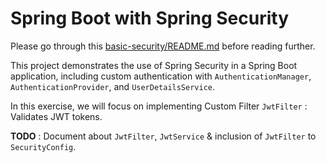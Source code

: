 # Spring Boot with Spring Security

Please go through this [basic-security/README.md](https://github.com/codesuman/spring-auth/blob/basic-security/README.md) before reading further. 

This project demonstrates the use of Spring Security in a Spring Boot application, including custom authentication with `AuthenticationManager`, `AuthenticationProvider`, and `UserDetailsService`.

In this exercise, we will focus on implementing Custom Filter `JwtFilter` : Validates JWT tokens.

**TODO** : Document about `JwtFilter`, `JwtService` & inclusion of `JwtFilter` to `SecurityConfig`.